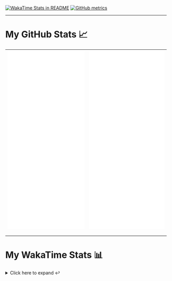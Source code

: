 [![WakaTime Stats in README](https://github.com/LOsioChico/LOsioChico/actions/workflows/waka.yml/badge.svg)](https://github.com/LOsioChico/LOsioChico/actions/workflows/waka.yml) [![GitHub metrics](https://github.com/LOsioChico/LOsioChico/actions/workflows/metrics.yml/badge.svg)](https://github.com/LOsioChico/LOsioChico/actions/workflows/metrics.yml)

---

# My GitHub Stats 📈

| ![](./assets/metrics.svg) | ![](./assets/metrics2.svg) |
| ------------------------- | -------------------------- |

---

# My WakaTime Stats 📊

<details>
<summary>Click here to expand ↩️</summary>
<br>

<!--START_SECTION:waka-->
![Code Time](http://img.shields.io/badge/Code%20Time-1%2C592%20hrs%2021%20mins-blue)

![Lines of code](https://img.shields.io/badge/From%20Hello%20World%20I%27ve%20Written-312.9%20thousand%20lines%20of%20code-blue)

**🐱 My GitHub Data** 

> 📦 504.7 kB Used in GitHub's Storage 
 > 
> 🏆 717 Contributions in the Year 2024
 > 
> 🚫 Not Opted to Hire
 > 
> 📜 14 Public Repositories 
 > 
> 🔑 28 Private Repositories 
 > 
**I'm a Night 🦉** 

```text
🌞 Morning                503 commits         ████░░░░░░░░░░░░░░░░░░░░░   14.76 % 
🌆 Daytime                1025 commits        ████████░░░░░░░░░░░░░░░░░   30.07 % 
🌃 Evening                1105 commits        ████████░░░░░░░░░░░░░░░░░   32.41 % 
🌙 Night                  776 commits         ██████░░░░░░░░░░░░░░░░░░░   22.76 % 
```
📅 **I'm Most Productive on Thursday** 

```text
Monday                   486 commits         ████░░░░░░░░░░░░░░░░░░░░░   14.26 % 
Tuesday                  504 commits         ████░░░░░░░░░░░░░░░░░░░░░   14.78 % 
Wednesday                383 commits         ███░░░░░░░░░░░░░░░░░░░░░░   11.23 % 
Thursday                 627 commits         █████░░░░░░░░░░░░░░░░░░░░   18.39 % 
Friday                   542 commits         ████░░░░░░░░░░░░░░░░░░░░░   15.90 % 
Saturday                 627 commits         █████░░░░░░░░░░░░░░░░░░░░   18.39 % 
Sunday                   240 commits         ██░░░░░░░░░░░░░░░░░░░░░░░   07.04 % 
```


📊 **This Week I Spent My Time On** 

```text
💬 Programming Languages: 
Scala                    7 hrs 15 mins       ████████████████████░░░░░   78.73 % 
TypeScript               27 mins             █░░░░░░░░░░░░░░░░░░░░░░░░   04.91 % 
Other                    22 mins             █░░░░░░░░░░░░░░░░░░░░░░░░   04.04 % 
Java                     17 mins             █░░░░░░░░░░░░░░░░░░░░░░░░   03.11 % 
Docker                   16 mins             █░░░░░░░░░░░░░░░░░░░░░░░░   03.03 % 
```

**I Mostly Code in TypeScript** 

```text
TypeScript               25 repos            █████████████░░░░░░░░░░░░   51.02 % 
Scala                    3 repos             ██░░░░░░░░░░░░░░░░░░░░░░░   06.12 % 
Python                   3 repos             ██░░░░░░░░░░░░░░░░░░░░░░░   06.12 % 
Astro                    2 repos             █░░░░░░░░░░░░░░░░░░░░░░░░   04.08 % 
Go                       2 repos             █░░░░░░░░░░░░░░░░░░░░░░░░   04.08 % 
```




 Last Updated on 31/07/2024 00:44:19 UTC
<!--END_SECTION:waka-->

## </details>
